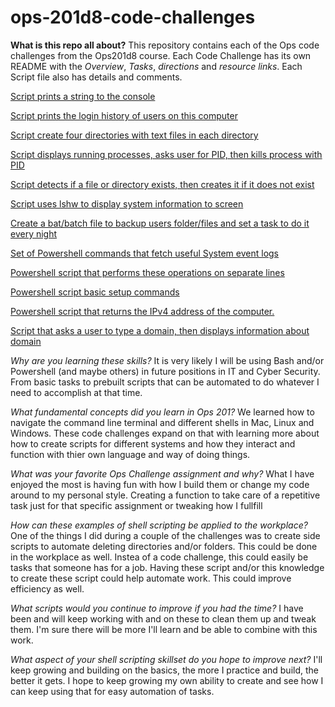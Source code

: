 # ops-201d8-code-challenges

**What is this repo all about?**
This repository contains each of the Ops code challenges from the Ops201d8 course. Each Code Challenge has its own README with the *Overview*, *Tasks*, *directions* and *resource links*. Each Script file also has details and comments.

[Script prints a string to the console](./Class02/)

[Script prints the login history of users on this computer](./Class03/)

[Script create four directories with text files in each directory](./Class04/)

[Script displays running processes, asks user for PID, then kills process with PID](./Class05/)

[Script detects if a file or directory exists, then creates it if it does not exist](./Class06/)

[Script uses lshw to display system information to screen](./Class07/)

[Create a bat/batch file to backup users folder/files and set a task to do it every night](./Class08/)

[Set of Powershell commands that fetch useful System event logs](./Class09/)

[Powershell script that performs these operations on separate lines](./Class10/)

[Powershell script basic setup commands](./Class11/)

[Powershell script that returns the IPv4 address of the computer.](./Class12/)

[Script that asks a user to type a domain, then displays information about domain](./Class13/)

*Why are you learning these skills?*
It is very likely I will be using Bash and/or Powershell (and maybe others) in future positions in IT and Cyber Security. From basic tasks to prebuilt scripts that can be automated to do whatever I need to accomplish at that time.

*What fundamental concepts did you learn in Ops 201?*
We learned how to navigate the command line terminal and different shells in Mac, Linux and Windows. These code challenges expand on that with learning more about how to create scripts for different systems and how they interact and function with thier own language and way of doing things.

*What was your favorite Ops Challenge assignment and why?*
What I have enjoyed the most is having fun with how I build them or change my code around to my personal style. Creating a function to take care of a repetitive task just for that specific assignment or tweaking how I fullfill

*How can these examples of shell scripting be applied to the workplace?*
One of the things I did during a couple of the challenges was to create side scripts to automate deleting directories and/or folders. This could be done in the workplace as well. Instea of a code challenge, this could easily be tasks that someone has for a job. Having these script and/or this knowledge to create these script could help automate work. This could improve efficiency as well.

*What scripts would you continue to improve if you had the time?*
I have been and will keep working with and on these to clean them up and tweak them. I'm sure there will be more I'll learn and be able to combine with this work.

*What aspect of your shell scripting skillset do you hope to improve next?*
I'll keep growing and building on the basics, the more I practice and build, the better it gets. I hope to keep growing my own ability to create and see how I can keep using that for easy automation of tasks.
